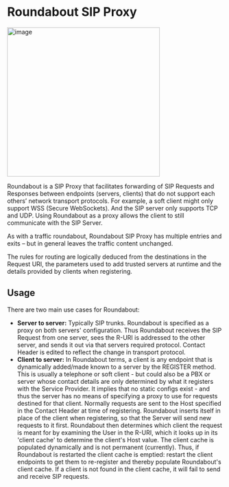 # Roundabout SIP Proxy
<img width="356" height="347" alt="image" src="https://github.com/user-attachments/assets/5519bb5a-4816-41d3-81a5-02e2e0ea7894" />


Roundabout is a SIP Proxy that facilitates forwarding of SIP Requests and Responses between endpoints (servers, clients) that do not  support each others’ network transport protocols. For example, a soft client might only support WSS (Secure WebSockets). And the SIP server only supports TCP and UDP. Using Roundabout as a proxy allows the client to still communicate with the SIP Server.

As with a traffic roundabout, Roundabout SIP Proxy has multiple entries and exits – but in general leaves the traffic content unchanged.

The rules for routing are logically deduced from the destinations in the Request URI, the parameters used to add trusted servers at runtime and the details provided by clients when registering.

## Usage
There are two main use cases for Roundabout:  
- **Server to server:** Typically SIP trunks. Roundabout is specified as a proxy on both servers' configuration. Thus Roundabout receives the SIP Request from one server, sees the R-URI is addressed to the other server, and sends it out via that servers required protocol. Contact Header is edited to reflect the change in transport protocol.
- **Client to server:** In Roundabout terms, a client is any endpoint that is dynamically added/made known to a server by the REGISTER method. This is usually a telephone or soft client - but could also be a PBX or server whose contact details are only determined by what it registers with the Service Provider. It implies that no static configs exist - and thus the server has no means of specifying a proxy to use for requests destined for that client. Normally requests are sent to the Host specified in the Contact Header at time of registering. Roundabout inserts itself in place of the client when registering, so that the Server will send new requests to it first. Roundabout then determines which client the request is meant for by examining the User in the R-URI, which it looks up in its 'client cache' to determine the client's Host value. The client cache is populated dynamically and is not permanent (currently). Thus, if Roundabout is restarted the client cache is emptied: restart the client endpoints to get them to re-register and thereby populate Roundabout's client cache. If a client is not found in the client cache, it will fail to send and receive SIP requests.

